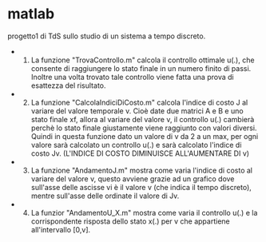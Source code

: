 # matlab
progetto1 di TdS sullo studio di un sistema a tempo discreto.

- 1. La  funzione "TrovaControllo.m" calcola il controllo ottimale u(.), che consente di raggiungere lo stato finale
in un numero finito di passi. Inoltre una volta trovato tale controllo viene fatta una prova di esattezza del risultato.

- 2. La funzione "CalcolaIndiciDiCosto.m" calcola l'indice di costo J al variare del valore temporale v. Cioè date due matrici
A e B e uno stato finale xf, allora al variare del valore v, il controllo u(.) cambierà perchè lo stato finale giustamente
viene raggiunto con valori diversi. Quindi in questa funzione dato un valore di v da 2 a un max, per ogni valore sarà calcolato
un controllo u(.) e sarà calcolato l'indice di costo Jv. (L'INDICE DI COSTO DIMINUISCE ALL'AUMENTARE DI v)

- 3. La funzione "AndamentoJ.m" mostra come varia l'indice di costo al variare del valore v, questo avviene grazie ad un grafico
dove sull'asse delle ascisse vi è il valore v (che indica il tempo discreto), mentre sull'asse delle ordinate il valore di Jv.

- 4. La funzior "AndamentoU_X.m" mostra come varia il controllo u(.) e la corrispondente risposta dello stato x(.) per v che
appartiene all'intervallo [0,v].
